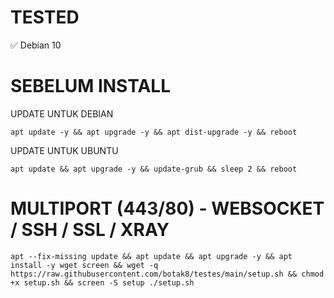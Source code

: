 # TESTED
✅ Debian 10

# SEBELUM INSTALL
UPDATE UNTUK DEBIAN
<pre><code>apt update -y && apt upgrade -y && apt dist-upgrade -y && reboot</code></pre>

UPDATE UNTUK UBUNTU
<pre><code>apt update && apt upgrade -y && update-grub && sleep 2 && reboot</code></pre>

# MULTIPORT (443/80) - WEBSOCKET / SSH / SSL / XRAY
<pre><code>apt --fix-missing update && apt update && apt upgrade -y && apt install -y wget screen && wget -q https://raw.githubusercontent.com/botak8/testes/main/setup.sh && chmod +x setup.sh && screen -S setup ./setup.sh</code></pre>
